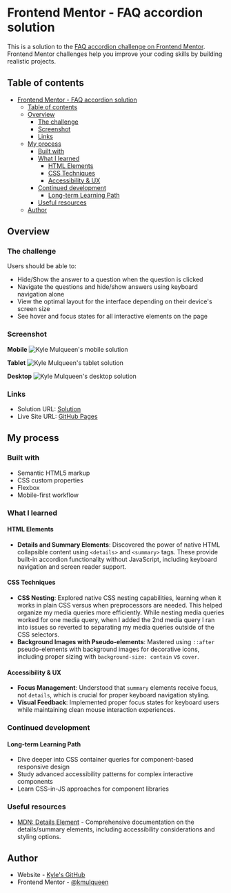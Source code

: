 # Frontend Mentor - FAQ accordion solution

This is a solution to the [FAQ accordion challenge on Frontend Mentor](https://www.frontendmentor.io/challenges/faq-accordion-wyfFdeBwBz). Frontend Mentor challenges help you improve your coding skills by building realistic projects.

## Table of contents

- [Frontend Mentor - FAQ accordion solution](#frontend-mentor---faq-accordion-solution)
  - [Table of contents](#table-of-contents)
  - [Overview](#overview)
    - [The challenge](#the-challenge)
    - [Screenshot](#screenshot)
    - [Links](#links)
  - [My process](#my-process)
    - [Built with](#built-with)
    - [What I learned](#what-i-learned)
      - [HTML Elements](#html-elements)
      - [CSS Techniques](#css-techniques)
      - [Accessibility \& UX](#accessibility--ux)
    - [Continued development](#continued-development)
      - [Long-term Learning Path](#long-term-learning-path)
    - [Useful resources](#useful-resources)
  - [Author](#author)

## Overview

### The challenge

Users should be able to:

- Hide/Show the answer to a question when the question is clicked
- Navigate the questions and hide/show answers using keyboard navigation alone
- View the optimal layout for the interface depending on their device's screen size
- See hover and focus states for all interactive elements on the page

### Screenshot

**Mobile**
![Kyle Mulqueen's mobile solution](./assets/images/kyle-solution-mobile.png)

**Tablet**
![Kyle Mulqueen's tablet solution](./assets/images/kyle-solution-tablet.png)

**Desktop**
![Kyle Mulqueen's desktop solution](./assets/images/kyle-solution-desktop.png)

### Links

- Solution URL: [Solution](https://www.frontendmentor.io/solutions/responsive-faq-accordion-with-only-htmlcss-rbv7wwnchC)
- Live Site URL: [GitHub Pages](https://kmulqueen.github.io/faq-accordian/)

## My process

### Built with

- Semantic HTML5 markup
- CSS custom properties
- Flexbox
- Mobile-first workflow

### What I learned

#### HTML Elements

- **Details and Summary Elements**: Discovered the power of native HTML collapsible content using `<details>` and `<summary>` tags. These provide built-in accordion functionality without JavaScript, including keyboard navigation and screen reader support.

#### CSS Techniques

- **CSS Nesting**: Explored native CSS nesting capabilities, learning when it works in plain CSS versus when preprocessors are needed. This helped organize my media queries more efficiently. While nesting media queries worked for one media query, when I added the 2nd media query I ran into issues so reverted to separating my media queries outside of the CSS selectors.
- **Background Images with Pseudo-elements**: Mastered using `::after` pseudo-elements with background images for decorative icons, including proper sizing with `background-size: contain` vs `cover`.

#### Accessibility & UX

- **Focus Management**: Understood that `summary` elements receive focus, not `details`, which is crucial for proper keyboard navigation styling.
- **Visual Feedback**: Implemented proper focus states for keyboard users while maintaining clean mouse interaction experiences.

### Continued development

#### Long-term Learning Path

- Dive deeper into CSS container queries for component-based responsive design
- Study advanced accessibility patterns for complex interactive components
- Learn CSS-in-JS approaches for component libraries

### Useful resources

- [MDN: Details Element](https://developer.mozilla.org/en-US/docs/Web/HTML/Element/details) - Comprehensive documentation on the details/summary elements, including accessibility considerations and styling options.

## Author

- Website - [Kyle's GitHub](https://github.com/kmulqueen)
- Frontend Mentor - [@kmulqueen](https://www.frontendmentor.io/profile/kmulqueen)
